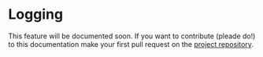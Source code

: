 # Logging

This feature will be documented soon. If you want to contribute (pleade do!) to this documentation make your first pull request on the [project repository](https://github.com/mondrian-framework/mondrian-framework).
